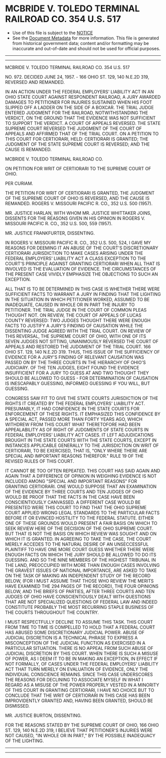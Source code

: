 ---
---

# MCBRIDE V. TOLEDO TERMINAL RAILROAD CO. 354 U.S. 517

* Use of this file is subject to the [NOTICE](https://github.com/publicdocs/notice/blob/master/NOTICE)
* See the [Document Metadata](../../../) for more information.
  This file is generated from historical government data; content and/or formatting may be inaccurate and out-of-date and should not be used for official purposes.

----------
----------

MCBRIDE V. TOLEDO TERMINAL RAILROAD CO. 354 U.S. 517

NO. 972.  DECIDED JUNE 24, 1957.  - 166 OHIO ST. 129, 140 N.E.2D 319, REVERSED AND REMANDED.

IN AN ACTION UNDER THE FEDERAL EMPLOYERS' LIABILITY ACT IN AN OHIO STATE COURT AGAINST RESPONDENT RAILROAD, A JURY AWARDED DAMAGES TO PETITIONER FOR INJURIES SUSTAINED WHEN HIS FOOT SLIPPED OFF A LADDER ON THE SIDE OF A BOXCAR.  THE TRIAL JUDGE ENTERED JUDGMENT FOR THE RAILROAD, NOTWITHSTANDING THE VERDICT, ON THE GROUND THAT THE EVIDENCE WAS NOT SUFFICIENT TO SUPPORT THE VERDICT.  A COURT OF APPEALS REVERSED.  THE STATE SUPREME COURT REVERSED THE JUDGMENT OF THE COURT OF APPEALS AND AFFIRMED THAT OF THE TRIAL COURT.  ON A PETITION TO THIS COURT FOR CERTIORARI, HELD:  CERTIORARI IS GRANTED; THE JUDGMENT OF THE STATE SUPREME COURT IS REVERSED; AND THE CAUSE IS REMANDED.

MCBRIDE V. TOLEDO TERMINAL RAILROAD CO.

ON PETITION FOR WRIT OF CERTIORARI TO THE SUPREME COURT OF OHIO.

PER CURIAM.

THE PETITION FOR WRIT OF CERTIORARI IS GRANTED, THE JUDGMENT OF THE SUPREME COURT OF OHIO IS REVERSED, AND THE CAUSE IS REMANDED.  ROGERS V. MISSOURI PACIFIC R. CO., 352 U.S. 500 (1957).

MR. JUSTICE HARLAN, WITH WHOM MR. JUSTICE WHITTAKER JOINS, DISSENTS FOR THE REASONS GIVEN IN HIS OPINION IN ROGERS V. MISSOURI PACIFIC R. CO., 352 U.S. 500, 559 (1957).

MR. JUSTICE FRANKFURTER, DISSENTING.

IN ROGERS V. MISSOURI PACIFIC R. CO., 352 U.S. 500, 524, I GAVE MY REASONS FOR DEEMING IT AN ABUSE OF THE COURT'S DISCRETIONARY CERTIORARI JURISDICTION TO MAKE CASES ARISING UNDER THE FEDERAL EMPLOYERS' LIABILITY ACT A CLASS EXCEPTION TO THE COURT'S PRINCIPLE AGAINST GRANTING CERTIORARI WHEN ALL THAT IS INVOLVED IS THE EVALUATION OF EVIDENCE.  THE CIRCUMSTANCES OF THE PRESENT CASE VIVIDLY EMPHASIZE THE OBJECTIONS TO SUCH AN EXCEPTION.

ALL THAT IS TO BE DETERMINED IN THIS CASE IS WHETHER THERE WERE SUFFICIENT FACTS TO WARRANT A JURY IN FINDING THAT THE LIGHTING IN THE SITUATION IN WHICH PETITIONER WORKED, ASSUMED TO BE INADEQUATE, CAUSED IN WHOLE OR IN PART THE INJURY TO PETITIONER.  THE TRIAL JUDGE IN THE COURT OF COMMON PLEAS THOUGHT NOT.  ON REVIEW, THE COURT OF APPEALS OF LUCAS COUNTY REVERSED:  TWO JUDGES THOUGHT THERE WERE ENOUGH FACTS TO JUSTIFY A JURY'S FINDING OF CAUSATION WHILE THE DISSENTING JUDGE AGREED WITH THE TRIAL COURT.  ON REVIEW OF THIS REVERSAL, THE SUPREME COURT OF OHIO, WITH ONE OF ITS SEVEN JUDGES NOT SITTING, UNANIMOUSLY REVERSED THE COURT OF APPEALS AND RESTORED THE JUDGMENT OF THE TRIAL COURT.  166 OHIO ST. 129, 140 N.E.2D 319.  THUS, THIS ISSUE OF THE SUFFICIENCY OF EVIDENCE FOR A JURY'S FINDING OF RELEVANT CAUSATION WAS PASSED ON BY THE THREE COURTS IN THE HIERARCHY OF OHIO'S JUDICIARY.  OF THE TEN JUDGES, EIGHT FOUND THE EVIDENCE INSUFFICIENT FOR A JURY TO GUESS AT AND TWO THOUGHT THEY SHOULD BE ALLOWED TO GUESS - FOR DETERMINATION OF CAUSATION IS INESCAPABLY GUESSING, INFORMED GUESSING IF YOU WILL, BUT GUESSING.

CONGRESS SAW FIT TO GIVE THE STATE COURTS JURISDICTION OF THE RIGHTS IT CREATED BY THE FEDERAL EMPLOYERS' LIABILITY ACT.  PRESUMABLY, IT HAD CONFIDENCE IN THE STATE COURTS FOR ENFORCEMENT OF THESE RIGHTS.  IT EMPHASIZED THIS CONFIDENCE BY A SPECIAL ACT, PASSED MORE THAN FORTY YEARS AGO, WHICH WITHDREW FROM THIS COURT WHAT THERETOFORE HAD BEEN APPEALABILITY AS OF RIGHT OF JUDGMENTS OF STATE COURTS IN FEDERAL EMPLOYERS' LIABILITY ACT CASES.  IT LEFT ADJUDICATIONS BROUGHT IN THE STATE COURTS WITH THE STATE COURTS, EXCEPT IN INSTANCES APPLICABLE GENERALLY TO THE JURISDICTION ON WRIT OF CERTIORARI, TO BE EXERCISED, THAT IS, "ONLY WHERE THERE ARE SPECIAL AND IMPORTANT REASONS THEREFOR."  RULE 19 OF THE REVISED RULES OF THIS COURT.

IT CANNOT BE TOO OFTEN REPEATED.  THIS COURT HAS SAID AGAIN AND AGAIN THAT A DIFFERENCE OF OPINION IN WEIGHING EVIDENCE IS NOT INCLUDED AMONG "SPECIAL AND IMPORTANT REASONS" FOR GRANTING CERTIORARI.  ONE WOULD SUPPOSE THAT AN EXAMINATION OF THE EVIDENCE BY THREE COURTS AND TEN JUDGES OF OHIO WOULD BE PROOF THAT THE FACTS IN THE CASE HAVE BEEN CONSCIENTIOUSLY CANVASSED.  A DIFFERENT CASE WOULD BE PRESENTED WERE THIS COURT TO FIND THAT THE OHIO SUPREME COURT APPLIED WRONG LEGAL STANDARDS TO THE PARTICULAR FACTS BEFORE IT OR EVINCED HOSTILITY TO THE FEDERAL STATUTE.  EITHER ONE OF THESE GROUNDS WOULD PRESENT A FAIR BASIS ON WHICH TO SEEK REVIEW HERE OF THE DECISION OF THE OHIO SUPREME COURT.  BUT THAT IS NOT THE BASIS ON WHICH REVIEW WAS SOUGHT AND ON WHICH IT IS GRANTED.  IN AGREEING TO TAKE THE CASE, THE COURT MERELY ACCEDES TO THE NATURAL DESIRE OF AN UNSECCESSFUL PLAINTIFF TO HAVE ONE MORE COURT GUESS WHETHER THERE WERE ENOUGH FACTS ON WHICH THE JURY SHOULD BE ALLOWED TO DO ITS GUESSING.  AND SO THE NINE MEMBERS OF THE HIGHEST TRIBUNAL IN THE LAND, PREOCCUPIED WITH MORE THAN ENOUGH CASES INVOLVING THE GRAVEST ISSUES OF NATIONAL IMPORTANCE, ARE ASKED TO TAKE ON THE TASK OF MAKING AN INDEPENDENT STUDY OF THE RECORD BELOW, (FOR I MUST ASSUME THAT THOSE WHO REVIEW THE MERITS HAVE EXAMINED THE 294 PAGES OF THE RECORD), THE FOUR OPINIONS BELOW, AND THE BRIEFS OF PARTIES, AFTER THREE COURTS AND TEN JUDGES OF OHIO HAVE CONSCIENTIOUSLY DEALT WITH QUESTIONS THAT ARE NOT SPECIALIZED QUESTIONS OF FEDERAL LAW AND INDEED CONSTITUTE PROBABLY THE MOST RECURRING STAPLE BUSINESS OF THE COURTS THROUGHOUT THE COUNTRY.

I MUST RESPECTFULLY DECLINE TO ASSUME THIS TASK.  THIS COURT FROM TIME TO TIME IS COMPELLED TO HOLD THAT A FEDERAL COURT HAS ABUSED SOME DISCRETIONARY JUDICIAL POWER.  ABUSE OF JUDICIAL DISCRETION IS A TECHNICAL PHRASE TO EXPRESS A MISCONCEPTION OF THE JUDICIAL FUNCTION AS EXERCISED IN A PARTICULAR SITUATION.  THERE IS NO APPEAL FROM SUCH ABUSE OF JUDICIAL DISCRETION BY THIS COURT.  WHEN THERE IS SUCH A MISUSE OF POWER, AS I DEEM IT TO BE IN MAKING AN EXCEPTION, IN EFFECT IF NOT FORMALLY, OF CASES UNDER THE FEDERAL EMPLOYERS' LIABILITY ACT THAT TURN MERELY ON EVALUATION OF EVIDENCE, ONLY THE INDIVIDUAL CONSCIENCE REMAINS.  SINCE THIS CASE UNDERSCORES THE REASONS FOR DECLINING TO ASSOCIATE MYSELF IN WHAT I REGARD AS A MISUSE OF THE POWER PROPERLY VESTED IN A MINORITY OF THIS COURT IN GRANTING CERTIORARI, I HAVE NO CHOICE BUT TO CONCLUDE THAT THE WRIT OF CERTIORARI IN THIS CASE HAS BEEN IMPROVIDENTLY GRANTED AND, HAVING BEEN GRANTED, SHOULD BE DISMISSED.

MR. JUSTICE BURTON, DISSENTING.

FOR THE REASONS STATED BY THE SUPREME COURT OF OHIO, 166 OHIO ST. 129, 140 N.E.2D 319, I BELIEVE THAT PETITIONER'S INJURIES WERE NOT CAUSED, "IN WHOLE OR IN PART," BY THE POSSIBLE INADEQUACY OF THE LIGHTING.


----------
----------

